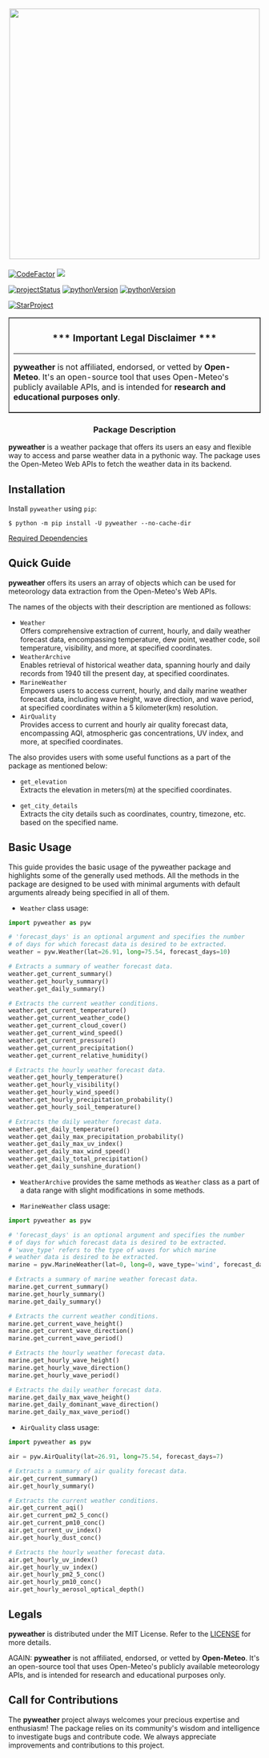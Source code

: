 <h1 align=center>
<img src="https://raw.githubusercontent.com/rahul4732saini/pyweather/dev/pyweather/assets/pyweather.png?raw=true" width=500>
</h1>

<a href="https://www.codefactor.io/repository/github/rahul4732saini/pyweather"><img src="https://www.codefactor.io/repository/github/rahul4732saini/pyweather/badge" alt="CodeFactor" /></a>
<a href="https://codecov.io/gh/rahul4732saini/pyweather" >
<img src="https://codecov.io/gh/rahul4732saini/pyweather/graph/badge.svg?token=BMZIPO0QXC"/>
</a>

<a href="https://www.github.com/rahul4732saini/pyweather"><img src="https://img.shields.io/badge/status-beta-yellow" alt="projectStatus"></a>
<a href="https://www.github.com/rahul4732saini/pyweather"><img src="https://img.shields.io/badge/python-3.10+-blue" alt="pythonVersion"></a>
<a href="https://www.github.com/rahul4732saini/pyweather"><img src="https://img.shields.io/badge/License-MIT-green" alt="pythonVersion"></a>

<a href="https://www.github.com/rahul4732saini/pyweather"><img src="https://img.shields.io/badge/github-star-white" alt="StarProject"></a>

<table border=1 cellpadding=10><tr><td>

<h3 align=center>*** Important Legal Disclaimer ***</h3>

---

<b>pyweather</b> is not affiliated, endorsed, or vetted by <b>Open-Meteo</b>. It's an open-source tool that uses Open-Meteo's publicly available APIs, and is intended for <b>research and educational purposes only</b>.

</td></tr></table>

<h3 align=center>Package Description</h3>

<b>pyweather</b> is a weather package that offers its users an easy and flexible way to access and parse weather data in a pythonic way. The package uses the Open-Meteo Web APIs to fetch the weather data in its backend.

## Installation

Install `pyweather` using `pip`:

```
$ python -m pip install -U pyweather --no-cache-dir
```

[Required Dependencies](./requirements.lock)

## Quick Guide

<b>pyweather</b> offers its users an array of objects which can be used for meteorology data extraction from the Open-Meteo's Web APIs.

The names of the objects with their description are mentioned as follows:

- `Weather`<br>
  Offers comprehensive extraction of current, hourly, and daily weather forecast data, encompassing temperature, dew point, weather code, soil temperature, visibility, and more, at specified coordinates.
- `WeatherArchive`<br>
  Enables retrieval of historical weather data, spanning hourly and daily records from 1940 till the present day, at specified coordinates.
- `MarineWeather`<br>
  Empowers users to access current, hourly, and daily marine weather forecast data, including wave height, wave direction, and wave period, at specified coordinates within a 5 kilometer(km) resolution.
- `AirQuality`<br>
  Provides access to current and hourly air quality forecast data, encompassing AQI, atmospheric gas concentrations, UV index, and more, at specified coordinates.

The also provides users with some useful functions as a part of the package as mentioned below:

- `get_elevation`<br>
  Extracts the elevation in meters(m) at the specified coordinates.

- `get_city_details`<br>
  Extracts the city details such as coordinates, country, timezone, etc. based on the specified name.

## Basic Usage

This guide provides the basic usage of the pyweather package and highlights some of the generally used methods.
All the methods in the package are designed to be used with minimal arguments with default
arguments already being specified in all of them.

- `Weather` class usage:

```python
import pyweather as pyw

# 'forecast_days' is an optional argument and specifies the number
# of days for which forecast data is desired to be extracted.
weather = pyw.Weather(lat=26.91, long=75.54, forecast_days=10)

# Extracts a summary of weather forecast data.
weather.get_current_summary()
weather.get_hourly_summary()
weather.get_daily_summary()

# Extracts the current weather conditions.
weather.get_current_temperature()
weather.get_current_weather_code()
weather.get_current_cloud_cover()
weather.get_current_wind_speed()
weather.get_current_pressure()
weather.get_current_precipitation()
weather.get_current_relative_humidity()

# Extracts the hourly weather forecast data.
weather.get_hourly_temperature()
weather.get_hourly_visibility()
weather.get_hourly_wind_speed()
weather.get_hourly_precipitation_probability()
weather.get_hourly_soil_temperature()

# Extracts the daily weather forecast data.
weather.get_daily_temperature()
weather.get_daily_max_precipitation_probability()
weather.get_daily_max_uv_index()
weather.get_daily_max_wind_speed()
weather.get_daily_total_precipitation()
weather.get_daily_sunshine_duration()
```

- `WeatherArchive` provides the same methods as `Weather` class as a part of a data range with slight modifications in some methods.

- `MarineWeather` class usage:

```python
import pyweather as pyw

# 'forecast_days' is an optional argument and specifies the number
# of days for which forecast data is desired to be extracted.
# 'wave_type' refers to the type of waves for which marine
# weather data is desired to be extracted.
marine = pyw.MarineWeather(lat=0, long=0, wave_type='wind', forecast_days=7)

# Extracts a summary of marine weather forecast data.
marine.get_current_summary()
marine.get_hourly_summary()
marine.get_daily_summary()

# Extracts the current weather conditions.
marine.get_current_wave_height()
marine.get_current_wave_direction()
marine.get_current_wave_period()

# Extracts the hourly weather forecast data.
marine.get_hourly_wave_height()
marine.get_hourly_wave_direction()
marine.get_hourly_wave_period()

# Extracts the daily weather forecast data.
marine.get_daily_max_wave_height()
marine.get_daily_dominant_wave_direction()
marine.get_daily_max_wave_period()
```

- `AirQuality` class usage:

```python
import pyweather as pyw

air = pyw.AirQuality(lat=26.91, long=75.54, forecast_days=7)

# Extracts a summary of air quality forecast data.
air.get_current_summary()
air.get_hourly_summary()

# Extracts the current weather conditions.
air.get_current_aqi()
air.get_current_pm2_5_conc()
air.get_current_pm10_conc()
air.get_current_uv_index()
air.get_hourly_dust_conc()

# Extracts the hourly weather forecast data.
air.get_hourly_uv_index()
air.get_hourly_uv_index()
air.get_hourly_pm2_5_conc()
air.get_hourly_pm10_conc()
air.get_hourly_aerosol_optical_depth()
```

## Legals

<b>pyweather</b> is distributed under the MIT License. Refer to the [LICENSE](./LICENSE) for more details.

AGAIN: <b>pyweather</b> is not affiliated, endorsed, or vetted by <b>Open-Meteo</b>. It's an open-source tool that uses Open-Meteo's publicly available meteorology APIs, and is intended for research and educational purposes only.

## Call for Contributions

The <b>pyweather</b> project always welcomes your precious expertise and enthusiasm!
The package relies on its community's wisdom and intelligence to investigate bugs and contribute code. We always appreciate improvements and contributions to this project.
